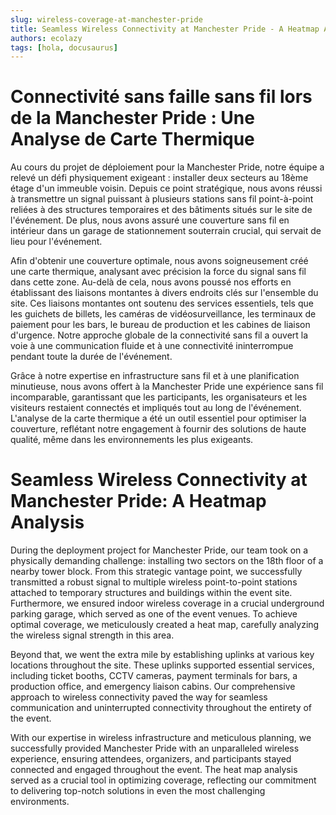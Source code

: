 ```yaml
---
slug: wireless-coverage-at-manchester-pride
title: Seamless Wireless Connectivity at Manchester Pride - A Heatmap Analysis
authors: ecolazy
tags: [hola, docusaurus]
---
```


# Connectivité sans faille sans fil lors de la Manchester Pride : Une Analyse de Carte Thermique

Au cours du projet de déploiement pour la Manchester Pride, notre équipe a relevé un défi physiquement exigeant : installer deux secteurs au 18ème étage d'un immeuble voisin. Depuis ce point stratégique, nous avons réussi à transmettre un signal puissant à plusieurs stations sans fil point-à-point reliées à des structures temporaires et des bâtiments situés sur le site de l'événement. De plus, nous avons assuré une couverture sans fil en intérieur dans un garage de stationnement souterrain crucial, qui servait de lieu pour l'événement.

Afin d'obtenir une couverture optimale, nous avons soigneusement créé une carte thermique, analysant avec précision la force du signal sans fil dans cette zone. Au-delà de cela, nous avons poussé nos efforts en établissant des liaisons montantes à divers endroits clés sur l'ensemble du site. Ces liaisons montantes ont soutenu des services essentiels, tels que les guichets de billets, les caméras de vidéosurveillance, les terminaux de paiement pour les bars, le bureau de production et les cabines de liaison d'urgence. Notre approche globale de la connectivité sans fil a ouvert la voie à une communication fluide et à une connectivité ininterrompue pendant toute la durée de l'événement.

Grâce à notre expertise en infrastructure sans fil et à une planification minutieuse, nous avons offert à la Manchester Pride une expérience sans fil incomparable, garantissant que les participants, les organisateurs et les visiteurs restaient connectés et impliqués tout au long de l'événement. L'analyse de la carte thermique a été un outil essentiel pour optimiser la couverture, reflétant notre engagement à fournir des solutions de haute qualité, même dans les environnements les plus exigeants.






# Seamless Wireless Connectivity at Manchester Pride: A Heatmap Analysis

During the deployment project for Manchester Pride, our team took on a physically demanding challenge: installing two sectors on the 18th floor of a nearby tower block. From this strategic vantage point, we successfully transmitted a robust signal to multiple wireless point-to-point stations attached to temporary structures and buildings within the event site. Furthermore, we ensured indoor wireless coverage in a crucial underground parking garage, which served as one of the event venues. To achieve optimal coverage, we meticulously created a heat map, carefully analyzing the wireless signal strength in this area.

Beyond that, we went the extra mile by establishing uplinks at various key locations throughout the site. These uplinks supported essential services, including ticket booths, CCTV cameras, payment terminals for bars, a production office, and emergency liaison cabins. Our comprehensive approach to wireless connectivity paved the way for seamless communication and uninterrupted connectivity throughout the entirety of the event.

With our expertise in wireless infrastructure and meticulous planning, we successfully provided Manchester Pride with an unparalleled wireless experience, ensuring attendees, organizers, and participants stayed connected and engaged throughout the event. The heat map analysis served as a crucial tool in optimizing coverage, reflecting our commitment to delivering top-notch solutions in even the most challenging environments.




